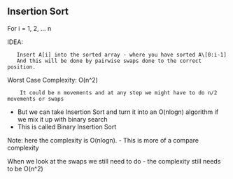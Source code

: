 ## Insertion Sort

  For i = 1, 2, ... n
  
  IDEA:
  
       Insert A[i] into the sorted array - where you have sorted A\[0:i-1]
       And this will be done by pairwise swaps done to the correct position.
  
  
  Worst Case Complexity: O(n^2)
  
        It could be n movements and at any step we might have to do n/2 movements or swaps
  
  - But we can take Insertion Sort and turn it into an O(nlogn) algorithm if we mix it up with binary search
  - This is called Binary Insertion Sort


Note: here the complexity is O(nlogn). - This is more of a compare complexity

  When we look at the swaps we still need to do - the complexity still needs to be O(n^2)
  
            
            
  
